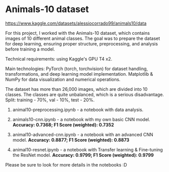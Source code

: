 # Animals-10 dataset
https://www.kaggle.com/datasets/alessiocorrado99/animals10/data

For this project, I worked with the Animals-10 dataset, which contains images of 10 different animal classes. The goal was to prepare the dataset for deep learning, ensuring proper structure, preprocessing, and analysis before training a model.


Technical requirements: using Kaggle's GPU T4 x2. 

Main technologies: PyTorch (torch, torchvision) for dataset handling, transformations, and deep learning model implementation.
Matplotlib & NumPy for data visualization and numerical operations.

The dataset has more than 26,000 images, which are divided into 10 classes. The classes are quite unbalanced, which is a serious disadvantage.
Split: training - 70%, val - 10%, test - 20%.

1. animal10-preprocessing.ipynb - a notebook with data analysis.

2. animals10-cnn.ipynb - a notebook with my own basic CNN model. 
**Accuracy: 0.7368; F1 Score (weighted): 0.7352**

3. animal10-advanced-cnn.ipynb - a notebook with an advanced CNN model. **Accuracy: 0.8877;
F1 Score (weighted): 0.8873**

4. animal10-resnet.ipynb - a notebook with Transfer learning & Fine-tuning the ResNet model. **Accuracy: 0.9799; 
F1 Score (weighted): 0.9799**


Please be sure to look for more details in the notebooks :D
